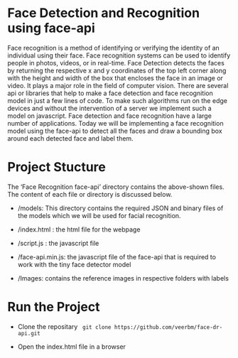 # Face Detection and Recognition using face-api

Face recognition is a method of identifying or verifying the identity of an individual using their face. Face recognition systems can be used to identify people in photos, videos, or in real-time. Face Detection detects the faces by returning the respective x and y coordinates of the top left corner along with the height and width of the box that encloses the face in an image or video. It plays a major role in the field of computer vision. There are several api or libraries that help to make a face detection and face recognition model in just a few lines of code. To make such algorithms run on the edge devices and without the intervention of a server we implement such a model on javascript. Face detection and face recognition have a large number of applications. Today we will be implementing a face recognition model using the face-api to detect all the faces and draw a bounding box around each detected face and label them.

# Project Stucture

The ‘Face Recognition face-api’ directory contains the above-shown files. The content of each file or directory is discussed below.
* /models: This directory contains the required JSON and binary files of the models which we will be used for facial recognition.

* /index.html : the html file for the webpage

* /script.js : the javascript file

* /face-api.min.js: the javascript file of the face-api that is required to work with the tiny face detector model

* /Images: contains the reference images in respective folders with labels


# Run the Project

* Clone the repositary
` git clone https://github.com/veerbm/face-dr-api.git`

* Open the index.html file in a browser






